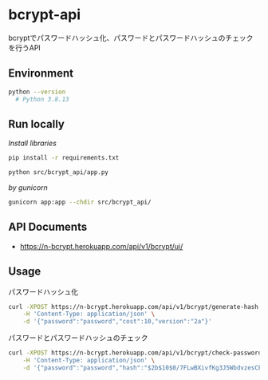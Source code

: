 # bcrypt-api

bcryptでパスワードハッシュ化、パスワードとパスワードハッシュのチェックを行うAPI

## Environment

```sh
python --version
  # Python 3.8.13
```

## Run locally

*Install libraries*

```sh
pip install -r requirements.txt
```

```sh
python src/bcrypt_api/app.py
```

*by gunicorn*

```sh
gunicorn app:app --chdir src/bcrypt_api/
```

## API Documents

- https://n-bcrypt.herokuapp.com/api/v1/bcrypt/ui/

## Usage

パスワードハッシュ化

```sh
curl -XPOST https://n-bcrypt.herokuapp.com/api/v1/bcrypt/generate-hash \
    -H 'Content-Type: application/json' \
    -d '{"password":"password","cost":10,"version":"2a"}'
```

パスワードとパスワードハッシュのチェック

```sh
curl -XPOST https://n-bcrypt.herokuapp.com/api/v1/bcrypt/check-password \
    -H 'Content-Type: application/json' \
    -d '{"password":"password","hash":"$2b$10$0/7FLwBXivfKg3J5WbdvzesCEBkghFg0R8EEmPsUKkYNj3tY/U/ei"}'
```
